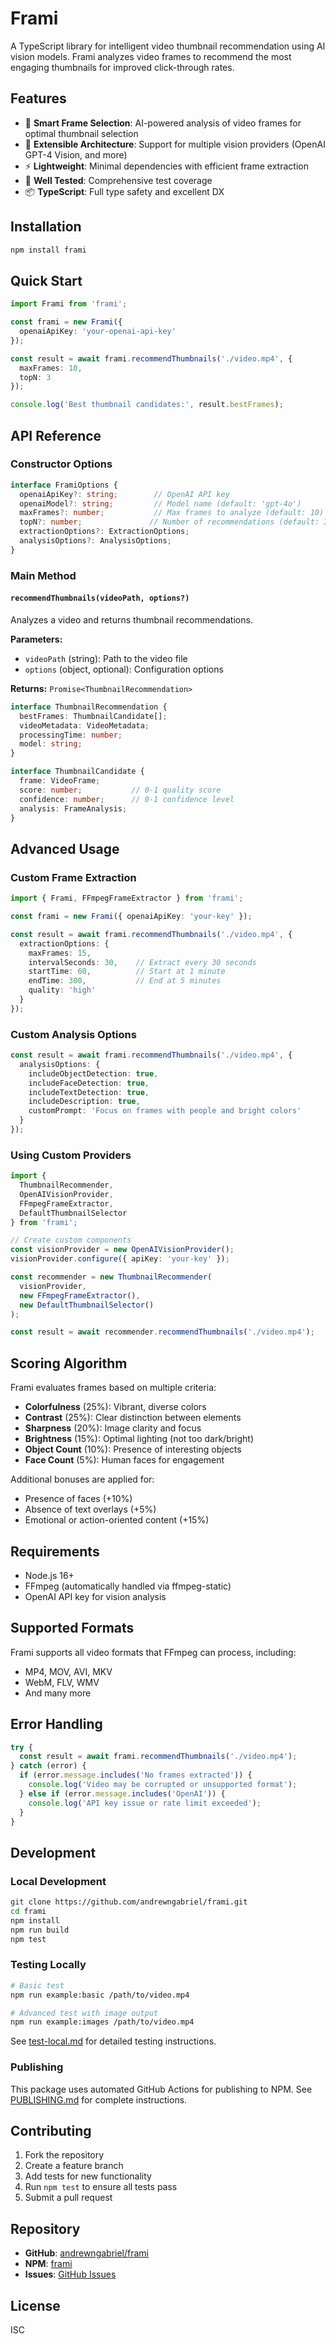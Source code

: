 # Frami

A TypeScript library for intelligent video thumbnail recommendation using AI vision models. Frami analyzes video frames to recommend the most engaging thumbnails for improved click-through rates.

## Features

- 🎯 **Smart Frame Selection**: AI-powered analysis of video frames for optimal thumbnail selection
- 🔧 **Extensible Architecture**: Support for multiple vision providers (OpenAI GPT-4 Vision, and more)
- ⚡ **Lightweight**: Minimal dependencies with efficient frame extraction
- 🧪 **Well Tested**: Comprehensive test coverage
- 📦 **TypeScript**: Full type safety and excellent DX

## Installation

```bash
npm install frami
```

## Quick Start

```typescript
import Frami from 'frami';

const frami = new Frami({
  openaiApiKey: 'your-openai-api-key'
});

const result = await frami.recommendThumbnails('./video.mp4', {
  maxFrames: 10,
  topN: 3
});

console.log('Best thumbnail candidates:', result.bestFrames);
```

## API Reference

### Constructor Options

```typescript
interface FramiOptions {
  openaiApiKey?: string;        // OpenAI API key
  openaiModel?: string;         // Model name (default: 'gpt-4o')
  maxFrames?: number;           // Max frames to analyze (default: 10)
  topN?: number;               // Number of recommendations (default: 3)
  extractionOptions?: ExtractionOptions;
  analysisOptions?: AnalysisOptions;
}
```

### Main Method

#### `recommendThumbnails(videoPath, options?)`

Analyzes a video and returns thumbnail recommendations.

**Parameters:**
- `videoPath` (string): Path to the video file
- `options` (object, optional): Configuration options

**Returns:** `Promise<ThumbnailRecommendation>`

```typescript
interface ThumbnailRecommendation {
  bestFrames: ThumbnailCandidate[];
  videoMetadata: VideoMetadata;
  processingTime: number;
  model: string;
}

interface ThumbnailCandidate {
  frame: VideoFrame;
  score: number;           // 0-1 quality score
  confidence: number;      // 0-1 confidence level
  analysis: FrameAnalysis;
}
```

## Advanced Usage

### Custom Frame Extraction

```typescript
import { Frami, FFmpegFrameExtractor } from 'frami';

const frami = new Frami({ openaiApiKey: 'your-key' });

const result = await frami.recommendThumbnails('./video.mp4', {
  extractionOptions: {
    maxFrames: 15,
    intervalSeconds: 30,    // Extract every 30 seconds
    startTime: 60,          // Start at 1 minute
    endTime: 300,           // End at 5 minutes
    quality: 'high'
  }
});
```

### Custom Analysis Options

```typescript
const result = await frami.recommendThumbnails('./video.mp4', {
  analysisOptions: {
    includeObjectDetection: true,
    includeFaceDetection: true,
    includeTextDetection: true,
    includeDescription: true,
    customPrompt: 'Focus on frames with people and bright colors'
  }
});
```

### Using Custom Providers

```typescript
import { 
  ThumbnailRecommender, 
  OpenAIVisionProvider,
  FFmpegFrameExtractor,
  DefaultThumbnailSelector 
} from 'frami';

// Create custom components
const visionProvider = new OpenAIVisionProvider();
visionProvider.configure({ apiKey: 'your-key' });

const recommender = new ThumbnailRecommender(
  visionProvider,
  new FFmpegFrameExtractor(),
  new DefaultThumbnailSelector()
);

const result = await recommender.recommendThumbnails('./video.mp4');
```

## Scoring Algorithm

Frami evaluates frames based on multiple criteria:

- **Colorfulness** (25%): Vibrant, diverse colors
- **Contrast** (25%): Clear distinction between elements  
- **Sharpness** (20%): Image clarity and focus
- **Brightness** (15%): Optimal lighting (not too dark/bright)
- **Object Count** (10%): Presence of interesting objects
- **Face Count** (5%): Human faces for engagement

Additional bonuses are applied for:
- Presence of faces (+10%)
- Absence of text overlays (+5%)
- Emotional or action-oriented content (+15%)

## Requirements

- Node.js 16+
- FFmpeg (automatically handled via ffmpeg-static)
- OpenAI API key for vision analysis

## Supported Formats

Frami supports all video formats that FFmpeg can process, including:
- MP4, MOV, AVI, MKV
- WebM, FLV, WMV
- And many more

## Error Handling

```typescript
try {
  const result = await frami.recommendThumbnails('./video.mp4');
} catch (error) {
  if (error.message.includes('No frames extracted')) {
    console.log('Video may be corrupted or unsupported format');
  } else if (error.message.includes('OpenAI')) {
    console.log('API key issue or rate limit exceeded');
  }
}
```

## Development

### Local Development
```bash
git clone https://github.com/andrewngabriel/frami.git
cd frami
npm install
npm run build
npm test
```

### Testing Locally
```bash
# Basic test
npm run example:basic /path/to/video.mp4

# Advanced test with image output
npm run example:images /path/to/video.mp4
```

See [test-local.md](./test-local.md) for detailed testing instructions.

### Publishing

This package uses automated GitHub Actions for publishing to NPM. See [PUBLISHING.md](./PUBLISHING.md) for complete instructions.

## Contributing

1. Fork the repository
2. Create a feature branch
3. Add tests for new functionality
4. Run `npm test` to ensure all tests pass
5. Submit a pull request

## Repository

- **GitHub**: [andrewngabriel/frami](https://github.com/andrewngabriel/frami)
- **NPM**: [frami](https://www.npmjs.com/package/frami)
- **Issues**: [GitHub Issues](https://github.com/andrewngabriel/frami/issues)

## License

ISC